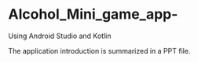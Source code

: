 # Alcohol_Mini_game_app-
Using Android Studio and Kotlin

The application introduction is summarized in a PPT file.
